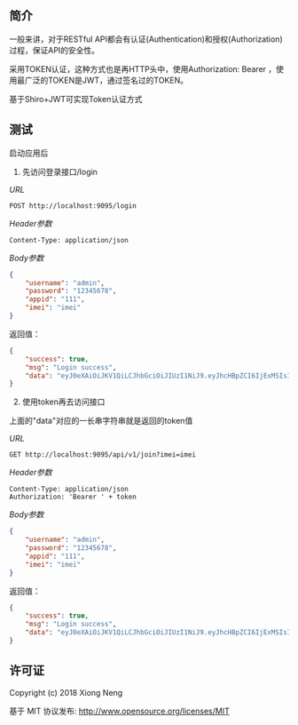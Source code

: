 
## 简介

一般来讲，对于RESTful API都会有认证(Authentication)和授权(Authorization)过程，保证API的安全性。

采用TOKEN认证，这种方式也是再HTTP头中，使用Authorization: Bearer <token>，使用最广泛的TOKEN是JWT，通过签名过的TOKEN。

基于Shiro+JWT可实现Token认证方式

## 测试

启动应用后

1. 先访问登录接口/login

*URL*

```
POST http://localhost:9095/login
```

*Header参数*

```
Content-Type: application/json
```

*Body参数*

``` json
{
	"username": "admin",
	"password": "12345678",
	"appid": "111",
	"imei": "imei"
}
```

返回值：

``` json
{
    "success": true,
    "msg": "Login success",
    "data": "eyJ0eXAiOiJKV1QiLCJhbGciOiJIUzI1NiJ9.eyJhcHBpZCI6IjExMSIsImltZWkiOiJpbWVpIiwiZXhwIjoxNTM2NDg3NTM1LCJ1c2VybmFtZSI6ImFkbWluIn0.uat7rvVLwC7bcM-jRs329RWdHIFC6P-YN7YdJrdRUHE"
}
```

2. 使用token再去访问接口

上面的"data"对应的一长串字符串就是返回的token值

*URL*

```
GET http://localhost:9095/api/v1/join?imei=imei
```

*Header参数*

```
Content-Type: application/json
Authorization: 'Bearer ' + token
```

*Body参数*

``` json
{
	"username": "admin",
	"password": "12345678",
	"appid": "111",
	"imei": "imei"
}
```

返回值：

``` json
{
    "success": true,
    "msg": "Login success",
    "data": "eyJ0eXAiOiJKV1QiLCJhbGciOiJIUzI1NiJ9.eyJhcHBpZCI6IjExMSIsImltZWkiOiJpbWVpIiwiZXhwIjoxNTM2NDg3NTM1LCJ1c2VybmFtZSI6ImFkbWluIn0.uat7rvVLwC7bcM-jRs329RWdHIFC6P-YN7YdJrdRUHE"
}
```


## 许可证

Copyright (c) 2018 Xiong Neng

基于 MIT 协议发布: <http://www.opensource.org/licenses/MIT>


